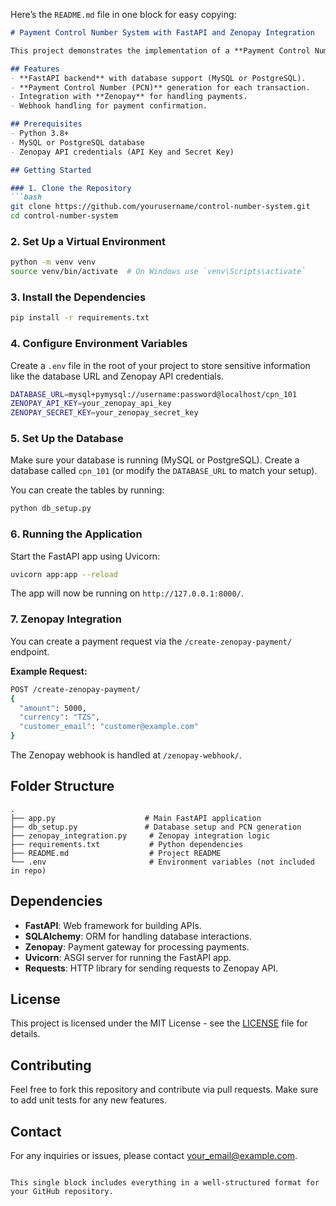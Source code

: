 Here’s the `README.md` file in one block for easy copying:

```markdown
# Payment Control Number System with FastAPI and Zenopay Integration

This project demonstrates the implementation of a **Payment Control Number (PCN) System** using **FastAPI** and integrates with the **Zenopay payment gateway** for processing payments.

## Features
- **FastAPI backend** with database support (MySQL or PostgreSQL).
- **Payment Control Number (PCN)** generation for each transaction.
- Integration with **Zenopay** for handling payments.
- Webhook handling for payment confirmation.

## Prerequisites
- Python 3.8+
- MySQL or PostgreSQL database
- Zenopay API credentials (API Key and Secret Key)

## Getting Started

### 1. Clone the Repository
```bash
git clone https://github.com/yourusername/control-number-system.git
cd control-number-system
```

### 2. Set Up a Virtual Environment
```bash
python -m venv venv
source venv/bin/activate  # On Windows use `venv\Scripts\activate`
```

### 3. Install the Dependencies
```bash
pip install -r requirements.txt
```

### 4. Configure Environment Variables
Create a `.env` file in the root of your project to store sensitive information like the database URL and Zenopay API credentials.
```bash
DATABASE_URL=mysql+pymysql://username:password@localhost/cpn_101
ZENOPAY_API_KEY=your_zenopay_api_key
ZENOPAY_SECRET_KEY=your_zenopay_secret_key
```

### 5. Set Up the Database
Make sure your database is running (MySQL or PostgreSQL). Create a database called `cpn_101` (or modify the `DATABASE_URL` to match your setup).

You can create the tables by running:
```bash
python db_setup.py
```

### 6. Running the Application
Start the FastAPI app using Uvicorn:
```bash
uvicorn app:app --reload
```
The app will now be running on `http://127.0.0.1:8000/`.

### 7. Zenopay Integration
You can create a payment request via the `/create-zenopay-payment/` endpoint.

**Example Request:**
```bash
POST /create-zenopay-payment/
{
  "amount": 5000,
  "currency": "TZS",
  "customer_email": "customer@example.com"
}
```

The Zenopay webhook is handled at `/zenopay-webhook/`.

## Folder Structure
```
.
├── app.py                    # Main FastAPI application
├── db_setup.py               # Database setup and PCN generation
├── zenopay_integration.py     # Zenopay integration logic
├── requirements.txt           # Python dependencies
├── README.md                  # Project README
└── .env                       # Environment variables (not included in repo)
```

## Dependencies
- **FastAPI**: Web framework for building APIs.
- **SQLAlchemy**: ORM for handling database interactions.
- **Zenopay**: Payment gateway for processing payments.
- **Uvicorn**: ASGI server for running the FastAPI app.
- **Requests**: HTTP library for sending requests to Zenopay API.

## License
This project is licensed under the MIT License - see the [LICENSE](LICENSE) file for details.

## Contributing
Feel free to fork this repository and contribute via pull requests. Make sure to add unit tests for any new features.

## Contact
For any inquiries or issues, please contact [your_email@example.com](mailto:your_email@example.com).
```

This single block includes everything in a well-structured format for your GitHub repository.
